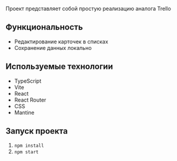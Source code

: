 Проект представляет собой простую реализацию аналога Trello

## Функциональность

- Редактирование карточек в списках
- Сохранение данных локально

## Используемые технологии

- TypeScript
- Vite
- React
- React Router
- CSS
- Mantine

## Запуск проекта

1.  `npm install`
2.  `npm start`